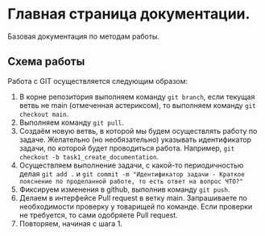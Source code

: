 # Главная страница документации.

Базовая документация по методам работы.

## Схема работы

Работа с GIT осуществляется следующим образом:

1. В корне репозитория выполняем команду `git branch`, если текущая ветвь не main (отмеченная астериксом), то выполняем команду `git checkout main`.
2. Выполняем команду `git pull`.
3. Создаём новую ветвь, в которой мы будем осуществлять работу по задаче. Желательно (но необязательно) указывать идентификатор задачи, по которой будет проводиться работа. Например, `git checkout -b task1_create_documentation`.
4. Осуществляем выполнение задачи, с какой-то периодичностью делая `git add .` и `git commit -m "Идентификатор задачи - Краткое пояснение по проделанной работе, то есть ответ на вопрос ЧТО?"`
5. Фиксируем изменения в github, выполнив команду `git push`.
6. Делаем в интерфейсе Pull request в ветку main. Запрашиваете по необходимости проверку у товарищей по команде. Если проверки не требуется, то сами одобряете Pull request.
7. Повторяем, начиная с шага 1.

